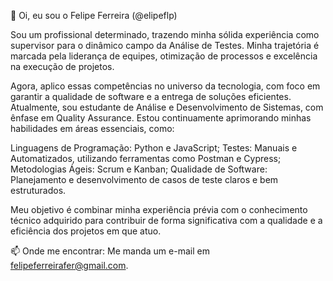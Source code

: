 👋 Oi, eu sou o Felipe Ferreira (@elipeflp)

Sou um profissional determinado, trazendo minha sólida experiência como supervisor para o dinâmico campo da Análise de Testes. Minha trajetória é marcada pela liderança de equipes, otimização de processos e excelência na execução de projetos. 

Agora, aplico essas competências no universo da tecnologia, com foco em garantir a qualidade de software e a entrega de soluções eficientes. Atualmente, sou estudante de Análise e Desenvolvimento de Sistemas, com ênfase em Quality Assurance. Estou continuamente aprimorando minhas habilidades em áreas essenciais, como:

Linguagens de Programação: Python e JavaScript;
Testes: Manuais e Automatizados, utilizando ferramentas como Postman e Cypress;
Metodologias Ágeis: Scrum e Kanban;
Qualidade de Software: Planejamento e desenvolvimento de casos de teste claros e bem estruturados.

Meu objetivo é combinar minha experiência prévia com o conhecimento técnico adquirido para contribuir de forma significativa com a qualidade e a eficiência dos projetos em que atuo.


📫 Onde me encontrar: Me manda um e-mail em felipeferreirafer@gmail.com.



